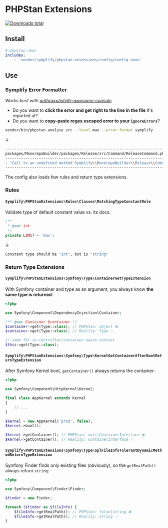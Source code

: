 # PHPStan Extensions

[![Downloads total](https://img.shields.io/packagist/dt/symplify/phpstan-extensions.svg?style=flat-square)](https://packagist.org/packages/symplify/phpstan-extensions/stats)

## Install

```yaml
# phpstan.neon
includes:
    - 'vendor/symplify/phpstan-extensions/config/config.neon'
```

## Use

### Symplify Error Formatter

*Works best with [anthraxx/intellij-awesome-console](https://github.com/anthraxx/intellij-awesome-console)*

- Do you want to **click the error and get right to the line in the file** it's reported at?
- Do you want to **copy-paste regex escaped error to your `ignoreErrors`**?

```bash
vendor/bin/phpstan analyse src --level max --error-format symplify
```

↓

```bash
-----------------------------------------------------------------------------------------------------------------
packages/MonorepoBuilder/packages/Release/src/Command/ReleaseCommand.php:51
-----------------------------------------------------------------------------------------------------------------
- "Call to an undefined method Symplify\\MonorepoBuilder\\Release\\Command\\ReleaseCommand\:\:nonExistingCall\(\)"
-----------------------------------------------------------------------------------------------------------------
```

The config also loads few rules and return type extensions.

### Rules

#### `Symplify\PHPStanExtensions\Rules\Classes\MatchingTypeConstantRule`

Validate type of default constant value vs. its docs:

```php
/**
 * @var int
 */
private LIMIT = 'max';
```

↓

```bash
Constant type should be "int", but is "string"
```

### Return Type Extensions

#### `Symplify\PHPStanExtensions\Symfony\Type\ContainerGetTypeExtension`

With Symfony container and type as an argument, you always know **the same type is returned**:

```php
<?php

use Symfony\Component\DependencyInjection\Container;

/** @var Container $container */
$container->get(Type::class); // PHPStan: object ❌
$container->get(Type::class); // Reality: Type ✅

// same for in-controller/container-aware context
$this->get(Type::class);
```

#### `Symplify\PHPStanExtensions\Symfony\Type\KernelGetContainerAfterBootReturnTypeExtension`

After Symfony Kernel boot, `getContainer()` always returns the container:

```php
<?php

use Symfony\Component\HttpKernel\Kernel;

final class AppKernel extends Kernel
{
    // ...
}

$kernel = new AppKernel('prod', false);
$kernel->boot();

$kernel->getContainer(); // PHPStan: null|ContainerInterface ❌
$kernel->getContainer(); // Reality: ContainerInterface ✅
```

#### `Symplify\PHPStanExtensions\Symfony\Type\SplFileInfoTolerantDynamicMethodReturnTypeExtension`

Symfony Finder finds only existing files (obviously), so the `getRealPath()` always return `string`:

```php
<?php

use Symfony\Component\Finder\Finder;

$finder = new Finder;

foreach ($finder as $fileInfo) {
    $fileInfo->getRealPath(); // PHPStan: false|string ❌
    $fileInfo->getRealPath(); // Reality: string ✅
}
```
